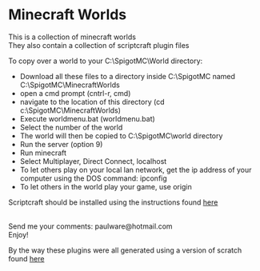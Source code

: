 <h1>Minecraft Worlds</H1>

This is a collection of minecraft worlds<br>
They also contain a collection of scriptcraft plugin files<br>

To copy over a world to your C:\SpigotMC\World directory: 
<ul>
<li>Download all these files to a directory inside C:\SpigotMC named C:\SpigotMC\MinecraftWorlds</li>
<li>open a cmd prompt (cntrl-r, cmd)</li>
<li>navigate to the location of this directory (cd c:\SpigotMC\MinecraftWorlds)</li>
<li>Execute worldmenu.bat (worldmenu.bat)</li>
<li>Select the number of the world</li>
<li>The world will then be copied to C:\SpigotMC\world directory</li>
<li>Run the server (option 9)</li>
<li>Run minecraft</li>
<li>Select Multiplayer, Direct Connect, localhost</li>
<li>To let others play on your local lan network, get the ip address of your computer using the DOS command: ipconfig</li>
<li>To let others in the world play your game, use origin</li>
</ul>

Scriptcraft should be installed using the instructions found <a href="https://github.com/walterhiggins/ScriptCraft#installation">here</a>

<br>
Send me your comments: paulware@hotmail.com<br>
Enjoy!<br>

By the way these plugins were all generated using a version of scratch found <a href="https://github.com/Paulware/BlocklyScriptcraft">here</a>